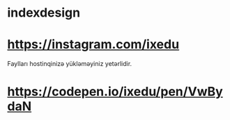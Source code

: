 # indexdesign
# https://instagram.com/ixedu
Faylları hostinqinizə yükləməyiniz yetərlidir.
# https://codepen.io/ixedu/pen/VwBydaN
